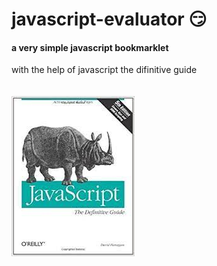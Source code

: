 # javascript-evaluator 😏                                                    
#### a very simple javascript bookmarklet 
 
with the help of javascript the difinitive guide<br/><br/><br/>
![difinitive guide](download.jpg)
